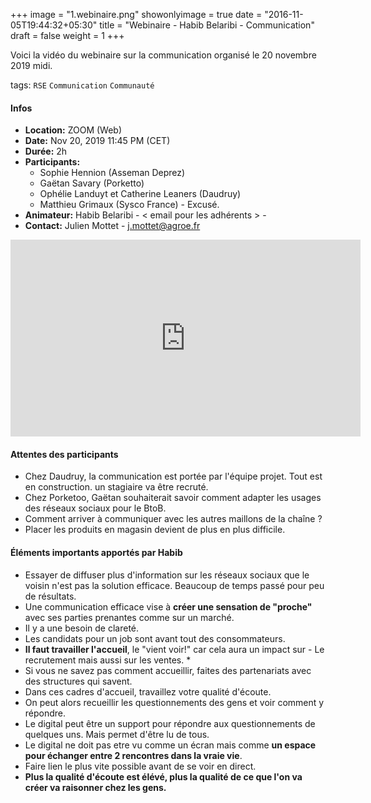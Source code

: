 +++
image = "1.webinaire.png"
showonlyimage = true
date = "2016-11-05T19:44:32+05:30"
title = "Webinaire - Habib Belaribi - Communication"
draft = false
weight = 1
+++

<!--more-->

Voici la vidéo du webinaire sur la communication organisé le 20 novembre 2019 midi.


 tags: `RSE` `Communication` `Communauté`

#### Infos
- **Location:** ZOOM (Web)
- **Date:** Nov 20, 2019 11:45 PM (CET)
- **Durée:** 2h
- **Participants:**
    - Sophie Hennion (Asseman Deprez)
    - Gaëtan Savary (Porketto)
    - Ophélie Landuyt et Catherine Leaners (Daudruy)
    - Matthieu Grimaux (Sysco France) - Excusé.
- **Animateur:** Habib Belaribi - < email pour les adhérents > -
- **Contact:** Julien Mottet -  <j.mottet@agroe.fr>


<iframe width="560" height="315" src="https://www.youtube.com/embed/_htDvJwQmc0" frameborder="0" allow="accelerometer; autoplay; encrypted-media; gyroscope; picture-in-picture" allowfullscreen></iframe>


#### Attentes des participants

- Chez Daudruy, la communication est portée par l'équipe projet. Tout est en construction. un stagiaire va être recruté.
- Chez Porketoo, Gaëtan souhaiterait savoir comment adapter les usages des réseaux sociaux pour le BtoB.
- Comment arriver à communiquer avec les autres maillons de la chaîne ?
- Placer les produits en magasin devient de plus en plus difficile.

#### Éléments importants apportés par Habib
- Essayer de diffuser plus d'information sur les réseaux sociaux que le voisin n'est pas la solution efficace. Beaucoup de temps passé pour peu de résultats.
- Une communication efficace vise à **créer une sensation de "proche"** avec ses parties prenantes comme sur un marché.
- Il y a une besoin de clareté.
- Les candidats pour un job sont avant tout des consommateurs.
- **Il faut travailler l'accueil**, le "vient voir!" car cela aura un impact sur - Le recrutement mais aussi sur les ventes. *
- Si vous ne savez pas comment accueillir, faites des partenariats avec des structures qui savent.
- Dans ces cadres d'accueil, travaillez votre qualité d'écoute.
- On peut alors recueillir les questionnements des gens et voir comment y répondre.
- Le digital peut être un support pour répondre aux questionnements de quelques uns. Mais permet d'être lu de tous.
- Le digital ne doit pas etre vu comme un écran mais comme **un espace pour échanger entre 2 rencontres dans la vraie vie**.
- Faire lien le plus vite possible avant de se voir en direct.
- **Plus la qualité d'écoute est élévé, plus la qualité de ce que l'on va créer va raisonner chez les gens.**
